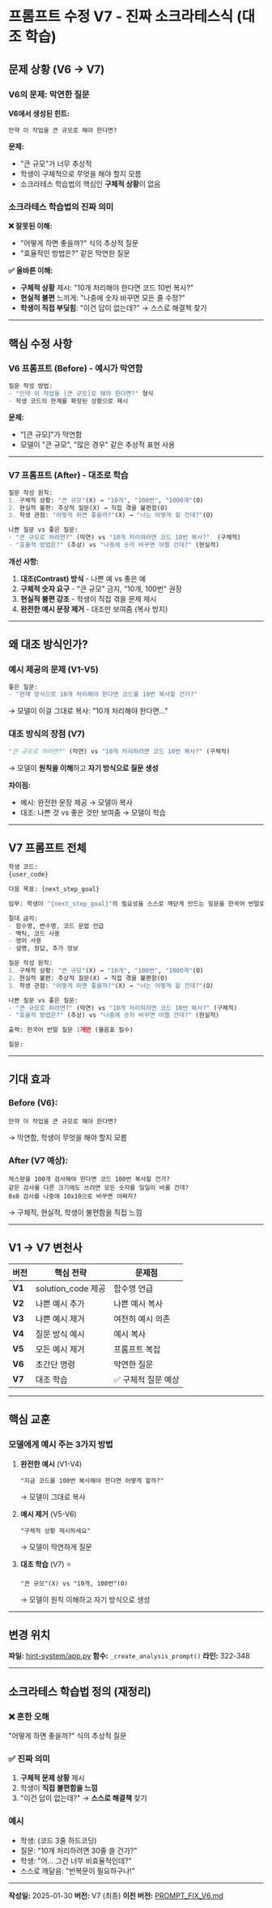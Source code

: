 # 프롬프트 수정 V7 - 진짜 소크라테스식 (대조 학습)

## 문제 상황 (V6 → V7)

### V6의 문제: 막연한 질문

**V6에서 생성된 힌트:**
```
만약 이 작업을 큰 규모로 해야 한다면?
```

**문제:**
- "큰 규모"가 너무 추상적
- 학생이 구체적으로 무엇을 해야 할지 모름
- 소크라테스 학습법의 핵심인 **구체적 상황**이 없음

### 소크라테스 학습법의 진짜 의미

**❌ 잘못된 이해:**
- "어떻게 하면 좋을까?" 식의 추상적 질문
- "효율적인 방법은?" 같은 막연한 질문

**✅ 올바른 이해:**
- **구체적 상황** 제시: "10개 처리해야 한다면 코드 10번 복사?"
- **현실적 불편** 느끼게: "나중에 숫자 바꾸면 모든 줄 수정?"
- **학생이 직접 부딪힘**: "이건 답이 없는데?" → 스스로 해결책 찾기

---

## 핵심 수정 사항

### V6 프롬프트 (Before) - 예시가 막연함

```python
질문 작성 방법:
- "만약 이 작업을 [큰 규모]로 해야 한다면?" 형식
- 학생 코드의 한계를 확장된 상황으로 제시
```

**문제:**
- "[큰 규모]"가 막연함
- 모델이 "큰 규모", "많은 경우" 같은 추상적 표현 사용

---

### V7 프롬프트 (After) - 대조로 학습

```python
질문 작성 원칙:
1. 구체적 상황: "큰 규모"(X) → "10개", "100번", "1000개"(O)
2. 현실적 불편: 추상적 질문(X) → 직접 겪을 불편함(O)
3. 학생 관점: "어떻게 하면 좋을까?"(X) → "너는 어떻게 할 건데?"(O)

나쁜 질문 vs 좋은 질문:
- "큰 규모로 하려면?" (막연) vs "10개 처리하려면 코드 10번 복사?"  (구체적)
- "효율적 방법은?" (추상) vs "나중에 숫자 바꾸면 어쩔 건데?" (현실적)
```

**개선 사항:**
1. **대조(Contrast) 방식** - 나쁜 예 vs 좋은 예
2. **구체적 숫자 요구** - "큰 규모" 금지, "10개, 100번" 권장
3. **현실적 불편 강조** - 학생이 직접 겪을 문제 제시
4. **완전한 예시 문장 제거** - 대조만 보여줌 (복사 방지)

---

## 왜 대조 방식인가?

### 예시 제공의 문제 (V1-V5)

```python
좋은 질문:
- "현재 방식으로 10개 처리해야 한다면 코드를 10번 복사할 건가?"
```
→ 모델이 이걸 그대로 복사: "10개 처리해야 한다면..."

### 대조 방식의 장점 (V7)

```python
"큰 규모로 하려면?" (막연) vs "10개 처리하려면 코드 10번 복사?" (구체적)
```
→ 모델이 **원칙을 이해**하고 **자기 방식으로 질문 생성**

**차이점:**
- 예시: 완전한 문장 제공 → 모델이 복사
- 대조: 나쁜 것 vs 좋은 것만 보여줌 → 모델이 학습

---

## V7 프롬프트 전체

```python
학생 코드:
{user_code}

다음 목표: {next_step_goal}

임무: 학생이 "{next_step_goal}"의 필요성을 스스로 깨닫게 만드는 질문을 한국어 반말로 작성하세요.

절대 금지:
- 함수명, 변수명, 코드 문법 언급
- 백틱, 코드 사용
- 영어 사용
- 설명, 정답, 추가 정보

질문 작성 원칙:
1. 구체적 상황: "큰 규모"(X) → "10개", "100번", "1000개"(O)
2. 현실적 불편: 추상적 질문(X) → 직접 겪을 불편함(O)
3. 학생 관점: "어떻게 하면 좋을까?"(X) → "너는 어떻게 할 건데?"(O)

나쁜 질문 vs 좋은 질문:
- "큰 규모로 하려면?" (막연) vs "10개 처리하려면 코드 10번 복사?" (구체적)
- "효율적 방법은?" (추상) vs "나중에 숫자 바꾸면 어쩔 건데?" (현실적)

출력: 한국어 반말 질문 1개만 (물음표 필수)

질문:
```

---

## 기대 효과

### Before (V6):
```
만약 이 작업을 큰 규모로 해야 한다면?
```
→ 막연함, 학생이 무엇을 해야 할지 모름

### After (V7 예상):
```
체스판을 100개 검사해야 한다면 코드 100번 복사할 건가?
같은 검사를 다른 크기에도 쓰려면 모든 숫자를 일일이 바꿀 건데?
8x8 검사를 나중에 10x10으로 바꾸면 어쩌지?
```
→ 구체적, 현실적, 학생이 불편함을 직접 느낌

---

## V1 → V7 변천사

| 버전 | 핵심 전략 | 문제점 |
|------|-----------|--------|
| **V1** | solution_code 제공 | 함수명 언급 |
| **V2** | 나쁜 예시 추가 | 나쁜 예시 복사 |
| **V3** | 나쁜 예시 제거 | 여전히 예시 의존 |
| **V4** | 질문 방식 예시 | 예시 복사 |
| **V5** | 모든 예시 제거 | 프롬프트 복잡 |
| **V6** | 초간단 명령 | 막연한 질문 |
| **V7** | 대조 학습 | ✅ 구체적 질문 예상 |

---

## 핵심 교훈

### 모델에게 예시 주는 3가지 방법

1. **완전한 예시** (V1-V4)
   ```
   "지금 코드를 100번 복사해야 한다면 어떻게 할까?"
   ```
   → 모델이 그대로 복사

2. **예시 제거** (V5-V6)
   ```
   "구체적 상황 제시하세요"
   ```
   → 모델이 막연하게 질문

3. **대조 학습** (V7) ⭐
   ```
   "큰 규모"(X) vs "10개, 100번"(O)
   ```
   → 모델이 원칙 이해하고 자기 방식으로 생성

---

## 변경 위치

**파일:** [hint-system/app.py](../hint-system/app.py#L322-L348)
**함수:** `_create_analysis_prompt()`
**라인:** 322-348

---

## 소크라테스 학습법 정의 (재정리)

### ❌ 흔한 오해
"어떻게 하면 좋을까?" 식의 추상적 질문

### ✅ 진짜 의미
1. **구체적 문제 상황** 제시
2. 학생이 **직접 불편함을 느낌**
3. "이건 답이 없는데?" → **스스로 해결책** 찾기

### 예시
- 학생: (코드 3줄 하드코딩)
- 질문: "10개 처리하려면 30줄 쓸 건가?"
- 학생: "어... 그건 너무 비효율적인데?"
- 스스로 깨달음: "반복문이 필요하구나!"

---

**작성일:** 2025-01-30
**버전:** V7 (최종)
**이전 버전:** [PROMPT_FIX_V6.md](PROMPT_FIX_V6.md)
